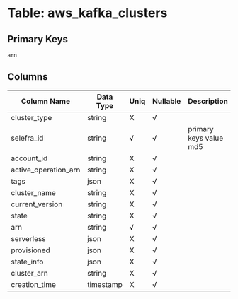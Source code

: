 # Table: aws_kafka_clusters

## Primary Keys 

```
arn
```


## Columns 

|  Column Name   |  Data Type  | Uniq | Nullable | Description | 
|  ----  | ----  | ----  | ----  | ---- | 
| cluster_type | string | X | √ |  | 
| selefra_id | string | √ | √ | primary keys value md5 | 
| account_id | string | X | √ |  | 
| active_operation_arn | string | X | √ |  | 
| tags | json | X | √ |  | 
| cluster_name | string | X | √ |  | 
| current_version | string | X | √ |  | 
| state | string | X | √ |  | 
| arn | string | √ | √ |  | 
| serverless | json | X | √ |  | 
| provisioned | json | X | √ |  | 
| state_info | json | X | √ |  | 
| cluster_arn | string | X | √ |  | 
| creation_time | timestamp | X | √ |  | 


